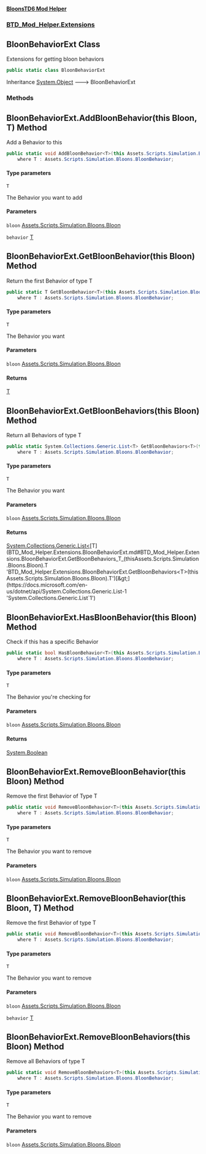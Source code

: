 #### [BloonsTD6 Mod Helper](index.md 'index')
### [BTD_Mod_Helper.Extensions](index.md#BTD_Mod_Helper.Extensions 'BTD_Mod_Helper.Extensions')

## BloonBehaviorExt Class

Extensions for getting bloon behaviors

```csharp
public static class BloonBehaviorExt
```

Inheritance [System.Object](https://docs.microsoft.com/en-us/dotnet/api/System.Object 'System.Object') &#129106; BloonBehaviorExt
### Methods

<a name='BTD_Mod_Helper.Extensions.BloonBehaviorExt.AddBloonBehavior_T_(thisAssets.Scripts.Simulation.Bloons.Bloon,T)'></a>

## BloonBehaviorExt.AddBloonBehavior<T>(this Bloon, T) Method

Add a Behavior to this

```csharp
public static void AddBloonBehavior<T>(this Assets.Scripts.Simulation.Bloons.Bloon bloon, T behavior)
    where T : Assets.Scripts.Simulation.Bloons.BloonBehavior;
```
#### Type parameters

<a name='BTD_Mod_Helper.Extensions.BloonBehaviorExt.AddBloonBehavior_T_(thisAssets.Scripts.Simulation.Bloons.Bloon,T).T'></a>

`T`

The Behavior you want to add
#### Parameters

<a name='BTD_Mod_Helper.Extensions.BloonBehaviorExt.AddBloonBehavior_T_(thisAssets.Scripts.Simulation.Bloons.Bloon,T).bloon'></a>

`bloon` [Assets.Scripts.Simulation.Bloons.Bloon](https://docs.microsoft.com/en-us/dotnet/api/Assets.Scripts.Simulation.Bloons.Bloon 'Assets.Scripts.Simulation.Bloons.Bloon')

<a name='BTD_Mod_Helper.Extensions.BloonBehaviorExt.AddBloonBehavior_T_(thisAssets.Scripts.Simulation.Bloons.Bloon,T).behavior'></a>

`behavior` [T](BTD_Mod_Helper.Extensions.BloonBehaviorExt.md#BTD_Mod_Helper.Extensions.BloonBehaviorExt.AddBloonBehavior_T_(thisAssets.Scripts.Simulation.Bloons.Bloon,T).T 'BTD_Mod_Helper.Extensions.BloonBehaviorExt.AddBloonBehavior<T>(this Assets.Scripts.Simulation.Bloons.Bloon, T).T')

<a name='BTD_Mod_Helper.Extensions.BloonBehaviorExt.GetBloonBehavior_T_(thisAssets.Scripts.Simulation.Bloons.Bloon)'></a>

## BloonBehaviorExt.GetBloonBehavior<T>(this Bloon) Method

Return the first Behavior of type T

```csharp
public static T GetBloonBehavior<T>(this Assets.Scripts.Simulation.Bloons.Bloon bloon)
    where T : Assets.Scripts.Simulation.Bloons.BloonBehavior;
```
#### Type parameters

<a name='BTD_Mod_Helper.Extensions.BloonBehaviorExt.GetBloonBehavior_T_(thisAssets.Scripts.Simulation.Bloons.Bloon).T'></a>

`T`

The Behavior you want
#### Parameters

<a name='BTD_Mod_Helper.Extensions.BloonBehaviorExt.GetBloonBehavior_T_(thisAssets.Scripts.Simulation.Bloons.Bloon).bloon'></a>

`bloon` [Assets.Scripts.Simulation.Bloons.Bloon](https://docs.microsoft.com/en-us/dotnet/api/Assets.Scripts.Simulation.Bloons.Bloon 'Assets.Scripts.Simulation.Bloons.Bloon')

#### Returns
[T](BTD_Mod_Helper.Extensions.BloonBehaviorExt.md#BTD_Mod_Helper.Extensions.BloonBehaviorExt.GetBloonBehavior_T_(thisAssets.Scripts.Simulation.Bloons.Bloon).T 'BTD_Mod_Helper.Extensions.BloonBehaviorExt.GetBloonBehavior<T>(this Assets.Scripts.Simulation.Bloons.Bloon).T')

<a name='BTD_Mod_Helper.Extensions.BloonBehaviorExt.GetBloonBehaviors_T_(thisAssets.Scripts.Simulation.Bloons.Bloon)'></a>

## BloonBehaviorExt.GetBloonBehaviors<T>(this Bloon) Method

Return all Behaviors of type T

```csharp
public static System.Collections.Generic.List<T> GetBloonBehaviors<T>(this Assets.Scripts.Simulation.Bloons.Bloon bloon)
    where T : Assets.Scripts.Simulation.Bloons.BloonBehavior;
```
#### Type parameters

<a name='BTD_Mod_Helper.Extensions.BloonBehaviorExt.GetBloonBehaviors_T_(thisAssets.Scripts.Simulation.Bloons.Bloon).T'></a>

`T`

The Behavior you want
#### Parameters

<a name='BTD_Mod_Helper.Extensions.BloonBehaviorExt.GetBloonBehaviors_T_(thisAssets.Scripts.Simulation.Bloons.Bloon).bloon'></a>

`bloon` [Assets.Scripts.Simulation.Bloons.Bloon](https://docs.microsoft.com/en-us/dotnet/api/Assets.Scripts.Simulation.Bloons.Bloon 'Assets.Scripts.Simulation.Bloons.Bloon')

#### Returns
[System.Collections.Generic.List&lt;](https://docs.microsoft.com/en-us/dotnet/api/System.Collections.Generic.List-1 'System.Collections.Generic.List`1')[T](BTD_Mod_Helper.Extensions.BloonBehaviorExt.md#BTD_Mod_Helper.Extensions.BloonBehaviorExt.GetBloonBehaviors_T_(thisAssets.Scripts.Simulation.Bloons.Bloon).T 'BTD_Mod_Helper.Extensions.BloonBehaviorExt.GetBloonBehaviors<T>(this Assets.Scripts.Simulation.Bloons.Bloon).T')[&gt;](https://docs.microsoft.com/en-us/dotnet/api/System.Collections.Generic.List-1 'System.Collections.Generic.List`1')

<a name='BTD_Mod_Helper.Extensions.BloonBehaviorExt.HasBloonBehavior_T_(thisAssets.Scripts.Simulation.Bloons.Bloon)'></a>

## BloonBehaviorExt.HasBloonBehavior<T>(this Bloon) Method

Check if this has a specific Behavior

```csharp
public static bool HasBloonBehavior<T>(this Assets.Scripts.Simulation.Bloons.Bloon bloon)
    where T : Assets.Scripts.Simulation.Bloons.BloonBehavior;
```
#### Type parameters

<a name='BTD_Mod_Helper.Extensions.BloonBehaviorExt.HasBloonBehavior_T_(thisAssets.Scripts.Simulation.Bloons.Bloon).T'></a>

`T`

The Behavior you're checking for
#### Parameters

<a name='BTD_Mod_Helper.Extensions.BloonBehaviorExt.HasBloonBehavior_T_(thisAssets.Scripts.Simulation.Bloons.Bloon).bloon'></a>

`bloon` [Assets.Scripts.Simulation.Bloons.Bloon](https://docs.microsoft.com/en-us/dotnet/api/Assets.Scripts.Simulation.Bloons.Bloon 'Assets.Scripts.Simulation.Bloons.Bloon')

#### Returns
[System.Boolean](https://docs.microsoft.com/en-us/dotnet/api/System.Boolean 'System.Boolean')

<a name='BTD_Mod_Helper.Extensions.BloonBehaviorExt.RemoveBloonBehavior_T_(thisAssets.Scripts.Simulation.Bloons.Bloon)'></a>

## BloonBehaviorExt.RemoveBloonBehavior<T>(this Bloon) Method

Remove the first Behavior of Type T

```csharp
public static void RemoveBloonBehavior<T>(this Assets.Scripts.Simulation.Bloons.Bloon bloon)
    where T : Assets.Scripts.Simulation.Bloons.BloonBehavior;
```
#### Type parameters

<a name='BTD_Mod_Helper.Extensions.BloonBehaviorExt.RemoveBloonBehavior_T_(thisAssets.Scripts.Simulation.Bloons.Bloon).T'></a>

`T`

The Behavior you want to remove
#### Parameters

<a name='BTD_Mod_Helper.Extensions.BloonBehaviorExt.RemoveBloonBehavior_T_(thisAssets.Scripts.Simulation.Bloons.Bloon).bloon'></a>

`bloon` [Assets.Scripts.Simulation.Bloons.Bloon](https://docs.microsoft.com/en-us/dotnet/api/Assets.Scripts.Simulation.Bloons.Bloon 'Assets.Scripts.Simulation.Bloons.Bloon')

<a name='BTD_Mod_Helper.Extensions.BloonBehaviorExt.RemoveBloonBehavior_T_(thisAssets.Scripts.Simulation.Bloons.Bloon,T)'></a>

## BloonBehaviorExt.RemoveBloonBehavior<T>(this Bloon, T) Method

Remove the first Behavior of type T

```csharp
public static void RemoveBloonBehavior<T>(this Assets.Scripts.Simulation.Bloons.Bloon bloon, T behavior)
    where T : Assets.Scripts.Simulation.Bloons.BloonBehavior;
```
#### Type parameters

<a name='BTD_Mod_Helper.Extensions.BloonBehaviorExt.RemoveBloonBehavior_T_(thisAssets.Scripts.Simulation.Bloons.Bloon,T).T'></a>

`T`

The Behavior you want to remove
#### Parameters

<a name='BTD_Mod_Helper.Extensions.BloonBehaviorExt.RemoveBloonBehavior_T_(thisAssets.Scripts.Simulation.Bloons.Bloon,T).bloon'></a>

`bloon` [Assets.Scripts.Simulation.Bloons.Bloon](https://docs.microsoft.com/en-us/dotnet/api/Assets.Scripts.Simulation.Bloons.Bloon 'Assets.Scripts.Simulation.Bloons.Bloon')

<a name='BTD_Mod_Helper.Extensions.BloonBehaviorExt.RemoveBloonBehavior_T_(thisAssets.Scripts.Simulation.Bloons.Bloon,T).behavior'></a>

`behavior` [T](BTD_Mod_Helper.Extensions.BloonBehaviorExt.md#BTD_Mod_Helper.Extensions.BloonBehaviorExt.RemoveBloonBehavior_T_(thisAssets.Scripts.Simulation.Bloons.Bloon,T).T 'BTD_Mod_Helper.Extensions.BloonBehaviorExt.RemoveBloonBehavior<T>(this Assets.Scripts.Simulation.Bloons.Bloon, T).T')

<a name='BTD_Mod_Helper.Extensions.BloonBehaviorExt.RemoveBloonBehaviors_T_(thisAssets.Scripts.Simulation.Bloons.Bloon)'></a>

## BloonBehaviorExt.RemoveBloonBehaviors<T>(this Bloon) Method

Remove all Behaviors of type T

```csharp
public static void RemoveBloonBehaviors<T>(this Assets.Scripts.Simulation.Bloons.Bloon bloon)
    where T : Assets.Scripts.Simulation.Bloons.BloonBehavior;
```
#### Type parameters

<a name='BTD_Mod_Helper.Extensions.BloonBehaviorExt.RemoveBloonBehaviors_T_(thisAssets.Scripts.Simulation.Bloons.Bloon).T'></a>

`T`

The Behavior you want to remove
#### Parameters

<a name='BTD_Mod_Helper.Extensions.BloonBehaviorExt.RemoveBloonBehaviors_T_(thisAssets.Scripts.Simulation.Bloons.Bloon).bloon'></a>

`bloon` [Assets.Scripts.Simulation.Bloons.Bloon](https://docs.microsoft.com/en-us/dotnet/api/Assets.Scripts.Simulation.Bloons.Bloon 'Assets.Scripts.Simulation.Bloons.Bloon')
